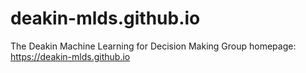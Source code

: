 # deakin-mlds.github.io
The Deakin Machine Learning for Decision Making Group homepage: https://deakin-mlds.github.io

